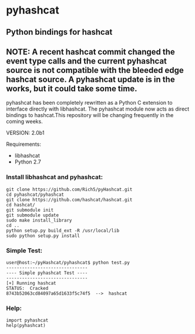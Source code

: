 # pyhashcat

Python bindings for hashcat
------

## NOTE: A recent hashcat commit changed the event type calls and the current pyhashcat source is not compatible with the bleeded edge hashcat source. A pyhashcat update is in the works, but it could take some time. 

pyhashcat has been completely rewritten as a Python C extension to interface directly with libhashcat. The pyhashcat module now acts as direct bindings to hashcat.This repository will be changing frequently in the coming weeks.

VERSION: 2.0b1 


Requirements: 
* libhashcat
* Python 2.7

### Install libhashcat and pyhashcat:

```
git clone https://github.com/Rich5/pyHashcat.git
cd pyhashcat/pyhashcat
git clone https://github.com/hashcat/hashcat.git
cd hashcat/
git submodule init
git submodule update
sudo make install_library
cd ..
python setup.py build_ext -R /usr/local/lib
sudo python setup.py install
```

### Simple Test:

```
user@host:~/pyHashcat/pyhashcat$ python test.py
-------------------------------
---- Simple pyhashcat Test ----
-------------------------------
[+] Running hashcat
STATUS:  Cracked
8743b52063cd84097a65d1633f5c74f5  -->  hashcat
```

### Help:

```
import pyhashcat
help(pyhashcat)
```
